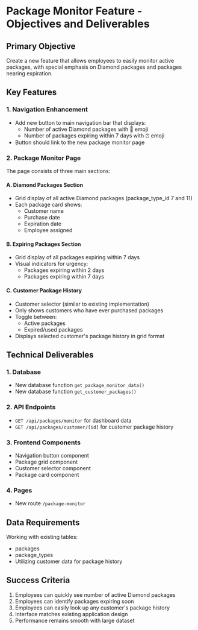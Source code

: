 # Package Monitor Feature - Objectives and Deliverables

## Primary Objective
Create a new feature that allows employees to easily monitor active packages, with special emphasis on Diamond packages and packages nearing expiration.

## Key Features

### 1. Navigation Enhancement
- Add new button to main navigation bar that displays:
  - Number of active Diamond packages with 💎 emoji
  - Number of packages expiring within 7 days with ⏰ emoji
- Button should link to the new package monitor page

### 2. Package Monitor Page
The page consists of three main sections:

#### A. Diamond Packages Section
- Grid display of all active Diamond packages (package_type_id 7 and 11)
- Each package card shows:
  - Customer name
  - Purchase date
  - Expiration date
  - Employee assigned

#### B. Expiring Packages Section
- Grid display of all packages expiring within 7 days
- Visual indicators for urgency:
  - Packages expiring within 2 days
  - Packages expiring within 7 days

#### C. Customer Package History
- Customer selector (similar to existing implementation)
- Only shows customers who have ever purchased packages
- Toggle between:
  - Active packages
  - Expired/used packages
- Displays selected customer's package history in grid format

## Technical Deliverables

### 1. Database
- New database function `get_package_monitor_data()`
- New database function `get_customer_packages()`

### 2. API Endpoints
- `GET /api/packages/monitor` for dashboard data
- `GET /api/packages/customer/[id]` for customer package history

### 3. Frontend Components
- Navigation button component
- Package grid component
- Customer selector component
- Package card component

### 4. Pages
- New route `/package-monitor`

## Data Requirements
Working with existing tables:
- packages
- package_types
- Utilizing customer data for package history

## Success Criteria
1. Employees can quickly see number of active Diamond packages
2. Employees can identify packages expiring soon
3. Employees can easily look up any customer's package history
4. Interface matches existing application design
5. Performance remains smooth with large dataset